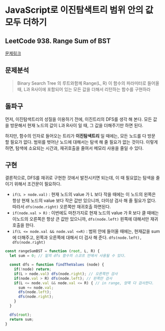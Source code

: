 # JavaScript로 이진탐색트리 범위 안의 값 모두 더하기 
## LeetCode 938. Range Sum of BST

[문제링크](https://leetcode.com/problems/range-sum-of-bst/)

## 문제분석 
> Binary Search Tree 의 루트와함께 Range(L, R) 이 함수의 파라미터로 들어올 때, L과 R사이에 포함되어 있는 모든 값을 더해서 리턴하는 함수를 구현하라

## 돌파구
먼저, 이진탐색트리의 성질을 이용하기 전에, 이진트리의 DFS를 생각 해 본다. 모든 값을 방문해서 현재 노드의 값이 L과 R사이 일 때, 그 값을 더해주기만 하면 된다. 

하지만, 함수의 인자로 들어오는 트리가 **이진탐색트리** 일 때에는, 모든 노드를 다 방문 할 필요가 없다. 범위를 벗어난 노드에 대해서는 탐색 해 줄 필요가 없는 것이다. 이렇게 하면, 탐색에 소요되는 시간과, 재귀호출을 줄여서 메모리 사용을 줄일 수 있다.  

## 구현
결론적으로, DFS를 재귀로 구현한 것에서 발전시키면 되는데, 이 때 필요없는 탐색을 줄이기 위해서 조건문이 필요하다.
- `if(L > node.val)` : 현재 노드의 value 가 L 보다 작을 때에는 이 노드의 왼쪽은 항상 현재 노드의 value 보다 작은 값만 있으니까, 더이상 검사 해 줄 필요가 없다. 따라서 `dfs(node.right)` 오른쪽만 재귀호출 하면된다.
- `if(node.val > R)` : 이번에도 마찬가지로 현재 노드의 value 가 R 보다 클 때에는 이노드의 오른쪽은 항상 큰 값만 있으니까, `dfs(node.left)` 왼쪽에 대해서만 재귀호출을 한다.
- `if(L <= node.val && node.val <=R)` : 범위 안에 들어올 때에는, 현재값을 sum 에 더해주고, 왼쪽과 오른쪽에 대해서 더 검사 해 준다. `dfs(node.left), dfs(node.right)`

```javascript
const rangeSumBST = function (root, L, R) {
  let sum = 0; // 밑의 dfs 함수의 스코프 안에서 사용될 수 있다.

  const dfs = function findTheValues (node) {
    if(!node) return;
    if(L > node.val) dfs(node.right); // 오른쪽만 검사
    if(node.val > R) dfs(node.left); // 왼쪽만 검사
    if(L <= node.val && node.val <= R) { // in range, 양쪽 다 검사한다.
      sum += node.val;
      dfs(node.left);
      dfs(node.right);
    }
  }

  dfs(root);
  return sum;
}
```
